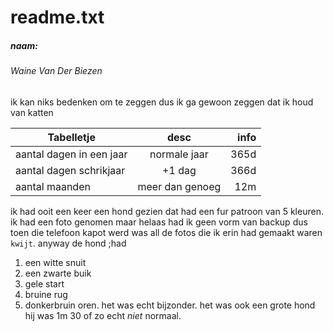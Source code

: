 # readme.txt
##### naam:
###### Waine Van Der Biezen
ik kan niks bedenken om te zeggen dus ik ga gewoon zeggen dat ik houd van katten


| Tabelletje              | desc          | info  |
| ----------------------- |:-------------:| -----:|
| aantal dagen in een jaar| normale jaar  | 365d  |
| aantal dagen schrikjaar | +1 dag        | 366d  |
| aantal maanden          |meer dan genoeg|  12m  |

ik had ooit een keer een hond gezien dat had een fur patroon van 5 kleuren.
ik had een foto genomen maar helaas had ik geen vorm van backup dus toen die telefoon
kapot werd was all de fotos die ik erin had gemaakt waren `kwijt`. anyway de hond ;had
1. een witte snuit
2. een zwarte buik
3. gele start
4. bruine rug
5. donkerbruin oren.
het was echt bijzonder.
het was ook een grote hond hij was 1m 30 of zo echt *niet* normaal.
